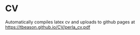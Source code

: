 # CV

Automatically compiles latex cv and uploads to github pages at https://tbeason.github.io/CV/perla_cv.pdf

